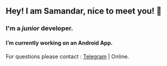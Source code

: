 ## Hey! I am Samandar, nice to meet you! 👋

### I'm a _junior_ developer.
#### I’m currently working on an Android App. 
For questions please contact : [Telegram]("https://t.me/turopovv") | Online.
